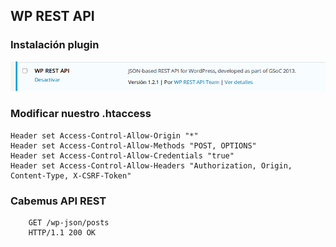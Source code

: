 ## WP REST API
### Instalación plugin

[wpapi2]: images/wpapi2.png
![wp rest api][wpapi2]

### Modificar nuestro .htaccess

```
Header set Access-Control-Allow-Origin "*"
Header set Access-Control-Allow-Methods "POST, OPTIONS"
Header set Access-Control-Allow-Credentials "true"
Header set Access-Control-Allow-Headers "Authorization, Origin, Content-Type, X-CSRF-Token"
```

### Cabemus API REST
```http
    GET /wp-json/posts
    HTTP/1.1 200 OK

```

